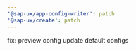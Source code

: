 ```yaml
---
'@sap-ux/app-config-writer': patch
'@sap-ux/create': patch
---
```


fix: preview config update default configs
